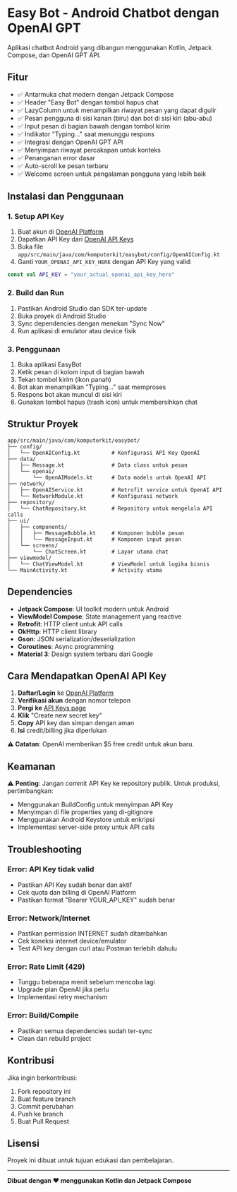 # Easy Bot - Android Chatbot dengan OpenAI GPT

Aplikasi chatbot Android yang dibangun menggunakan Kotlin, Jetpack Compose, dan OpenAI GPT API.

## Fitur

- ✅ Antarmuka chat modern dengan Jetpack Compose
- ✅ Header "Easy Bot" dengan tombol hapus chat
- ✅ LazyColumn untuk menampilkan riwayat pesan yang dapat digulir
- ✅ Pesan pengguna di sisi kanan (biru) dan bot di sisi kiri (abu-abu)
- ✅ Input pesan di bagian bawah dengan tombol kirim
- ✅ Indikator "Typing..." saat menunggu respons
- ✅ Integrasi dengan OpenAI GPT API
- ✅ Menyimpan riwayat percakapan untuk konteks
- ✅ Penanganan error dasar
- ✅ Auto-scroll ke pesan terbaru
- ✅ Welcome screen untuk pengalaman pengguna yang lebih baik

## Instalasi dan Penggunaan

### 1. Setup API Key

1. Buat akun di [OpenAI Platform](https://platform.openai.com/)
2. Dapatkan API Key dari [OpenAI API Keys](https://platform.openai.com/api-keys)
3. Buka file `app/src/main/java/com/komputerkit/easybot/config/OpenAIConfig.kt`
4. Ganti `YOUR_OPENAI_API_KEY_HERE` dengan API Key yang valid:

```kotlin
const val API_KEY = "your_actual_openai_api_key_here"
```

### 2. Build dan Run

1. Pastikan Android Studio dan SDK ter-update
2. Buka proyek di Android Studio
3. Sync dependencies dengan menekan "Sync Now"
4. Run aplikasi di emulator atau device fisik

### 3. Penggunaan

1. Buka aplikasi EasyBot
2. Ketik pesan di kolom input di bagian bawah
3. Tekan tombol kirim (ikon panah)
4. Bot akan menampilkan "Typing..." saat memproses
5. Respons bot akan muncul di sisi kiri
6. Gunakan tombol hapus (trash icon) untuk membersihkan chat

## Struktur Proyek

```
app/src/main/java/com/komputerkit/easybot/
├── config/
│   └── OpenAIConfig.kt          # Konfigurasi API Key OpenAI
├── data/
│   ├── Message.kt               # Data class untuk pesan
│   └── openai/
│       └── OpenAIModels.kt      # Data models untuk OpenAI API
├── network/
│   ├── OpenAIService.kt         # Retrofit service untuk OpenAI API
│   └── NetworkModule.kt         # Konfigurasi network
├── repository/
│   └── ChatRepository.kt        # Repository untuk mengelola API calls
├── ui/
│   ├── components/
│   │   ├── MessageBubble.kt     # Komponen bubble pesan
│   │   └── MessageInput.kt      # Komponen input pesan
│   └── screens/
│       └── ChatScreen.kt        # Layar utama chat
├── viewmodel/
│   └── ChatViewModel.kt         # ViewModel untuk logika bisnis
└── MainActivity.kt              # Activity utama
```

## Dependencies

- **Jetpack Compose**: UI toolkit modern untuk Android
- **ViewModel Compose**: State management yang reactive
- **Retrofit**: HTTP client untuk API calls
- **OkHttp**: HTTP client library
- **Gson**: JSON serialization/deserialization
- **Coroutines**: Async programming
- **Material 3**: Design system terbaru dari Google

## Cara Mendapatkan OpenAI API Key

1. **Daftar/Login** ke [OpenAI Platform](https://platform.openai.com/)
2. **Verifikasi akun** dengan nomor telepon
3. **Pergi ke** [API Keys page](https://platform.openai.com/api-keys)
4. **Klik** "Create new secret key"
5. **Copy** API key dan simpan dengan aman
6. **Isi** credit/billing jika diperlukan

**⚠️ Catatan**: OpenAI memberikan $5 free credit untuk akun baru.

## Keamanan

⚠️ **Penting**: Jangan commit API Key ke repository publik. Untuk produksi, pertimbangkan:

- Menggunakan BuildConfig untuk menyimpan API Key
- Menyimpan di file properties yang di-gitignore
- Menggunakan Android Keystore untuk enkripsi
- Implementasi server-side proxy untuk API calls

## Troubleshooting

### Error: API Key tidak valid

- Pastikan API Key sudah benar dan aktif
- Cek quota dan billing di OpenAI Platform
- Pastikan format "Bearer YOUR_API_KEY" sudah benar

### Error: Network/Internet

- Pastikan permission INTERNET sudah ditambahkan
- Cek koneksi internet device/emulator
- Test API key dengan curl atau Postman terlebih dahulu

### Error: Rate Limit (429)

- Tunggu beberapa menit sebelum mencoba lagi
- Upgrade plan OpenAI jika perlu
- Implementasi retry mechanism

### Error: Build/Compile

- Pastikan semua dependencies sudah ter-sync
- Clean dan rebuild project

## Kontribusi

Jika ingin berkontribusi:

1. Fork repository ini
2. Buat feature branch
3. Commit perubahan
4. Push ke branch
5. Buat Pull Request

## Lisensi

Proyek ini dibuat untuk tujuan edukasi dan pembelajaran.

---

**Dibuat dengan ❤️ menggunakan Kotlin dan Jetpack Compose**
